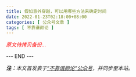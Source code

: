 ```yaml
---
title: 假如意外穿越，可以用哪些方法来确定时间
date: 2022-01-23T02:18:00+08:00
categories: [ 公众号文章 ]
tags: [ 不靠谱颜论 ]
---
```


<font color=red><i>原文待拷贝备份...</i></font>

<div class="p-5 text-center">--- END ---</div>

<i><b>注：</b>本文首发表于[“不靠谱颜论”公众号](https://mp.weixin.qq.com/s/mrZUh8-JQI-nezUJyuyKdQ)，并同步至本站。</i>
